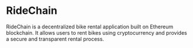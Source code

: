 # RideChain
RideChain is a decentralized bike rental application built on Ethereum blockchain. It allows users to rent bikes using cryptocurrency and provides a secure and transparent rental process.
